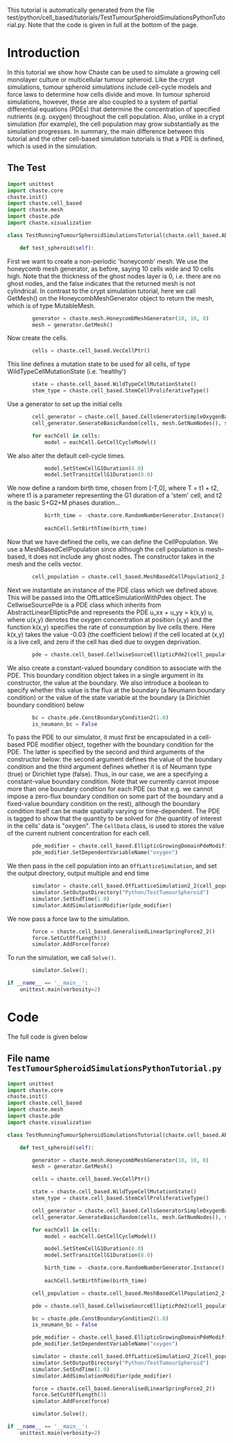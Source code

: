 This tutorial is automatically generated from the file test/python/cell_based/tutorials/TestTumourSpheroidSimulationsPythonTutorial.py.
Note that the code is given in full at the bottom of the page.



# Introduction
In this tutorial we show how Chaste can be used to simulate a growing cell monolayer culture or multicellular tumour spheroid.
Like the crypt simulations, tumour spheroid simulations include cell-cycle models and force laws to determine how cells divide and move.
In tumour spheroid simulations, however, these are also coupled to a system of partial differential equations (PDEs) that
determine the concentration of specified nutrients (e.g. oxygen) throughout the cell population. Also, unlike in a crypt simulation
(for example), the cell population may grow substantially as the simulation progresses.
In summary, the main difference between this tutorial and the other cell-based simulation tutorials is that a PDE is defined,
which is used in the simulation.

## The Test

```python
import unittest
import chaste.core
chaste.init()
import chaste.cell_based
import chaste.mesh
import chaste.pde
import chaste.visualization

class TestRunningTumourSpheroidSimulationsTutorial(chaste.cell_based.AbstractCellBasedTestSuite):

    def test_spheroid(self):

```
First we want to create a non-periodic 'honeycomb' mesh. We use the honeycomb mesh generator, as before,
saying 10 cells wide and 10 cells high. Note that the thickness of the ghost nodes layer is 0, i.e.
there are no ghost nodes, and the false indicates that the returned mesh is not cylindrical. In contrast to the
crypt simulation tutorial, here we call GetMesh() on the HoneycombMeshGenerator object to return the mesh, which is of type MutableMesh.

```python
        generator = chaste.mesh.HoneycombMeshGenerator(10, 10, 0)
        mesh = generator.GetMesh()

```
Now create the cells.

```python
        cells = chaste.cell_based.VecCellPtr()

```
This line defines a mutation state to be used for all cells, of type WildTypeCellMutationState (i.e. 'healthy')

```python
        state = chaste.cell_based.WildTypeCellMutationState()
        stem_type = chaste.cell_based.StemCellProliferativeType()

```
Use a generator to set up the initial cells

```python
        cell_generator = chaste.cell_based.CellsGeneratorSimpleOxygenBasedCellCycleModel_2()
        cell_generator.GenerateBasicRandom(cells, mesh.GetNumNodes(), stem_type)

        for eachCell in cells:
            model = eachCell.GetCellCycleModel()

```
We also alter the default cell-cycle times.

```python
            model.SetStemCellG1Duration(8.0)
            model.SetTransitCellG1Duration(8.0)

```
We now define a random birth time, chosen from [-T,0], where T = t1 + t2, where t1 is a parameter representing the
G1 duration of a 'stem' cell, and t2 is the basic S+G2+M phases duration...

```python
            birth_time = -chaste.core.RandomNumberGenerator.Instance().ranf() * (model.GetStemCellG1Duration() +
                                                                                 model.GetSG2MDuration())
            eachCell.SetBirthTime(birth_time)

```
Now that we have defined the cells, we can define the CellPopulation. We use a MeshBasedCellPopulation since although
the cell population is mesh-based, it does not include any ghost nodes. The constructor takes in the mesh and the cells vector.

```python
        cell_population = chaste.cell_based.MeshBasedCellPopulation2_2(mesh, cells)

```
Next we instantiate an instance of the PDE class which we defined above. This will be passed into the OffLatticeSimulationWithPdes object.
The CellwiseSourcePde is a PDE class which inherits from AbstractLinearEllipticPde and represents the PDE u_xx + u_yy = k(x,y) u, where u(x,y)
denotes the oxygen concentration at position (x,y) and the function k(x,y) specifies the rate of consumption by live cells there.
Here k(x,y) takes the value -0.03 (the coefficient below) if the cell located at (x,y) is a live cell, and zero if the cell has died due
to oxygen deprivation.

```python
        pde = chaste.cell_based.CellwiseSourceEllipticPde2(cell_population, -0.03)

```
We also create a constant-valued boundary condition to associate with the PDE.
This boundary condition object takes in a single argument in its constructor,
the value at the boundary. We also introduce a boolean to specify whether this value is the flux at the boundary
(a Neumann boundary condition) or the value of the state variable at the boundary
(a Dirichlet boundary condition) below

```python
        bc = chaste.pde.ConstBoundaryCondition2(1.0)
        is_neumann_bc = False

```
To pass the PDE to our simulator, it must first be encapsulated in a
cell-based PDE modifier object, together with the boundary condition for
the PDE. The latter is specified by the second and third arguments of the
constructor below: the second argument defines the value
of the boundary condition and the third argument defines whether it is of Neumann type
(true) or Dirichlet type (false). Thus, in our case, we are a specifying a constant-value
boundary condition. Note that we currently cannot impose more than one boundary
condition for each PDE (so that e.g. we cannot impose a zero-flux boundary condition
on some part of the boundary and a fixed-value boundary condition on the rest), although
the boundary condition itself can be made spatially varying or time-dependent.
The PDE is tagged to show that the quantity to be solved for (the quantity of interest in
the cells' data is "oxygen".
The `CellData` class, is used to stores the value of the current nutrient concentration for each cell.

```python
        pde_modifier = chaste.cell_based.EllipticGrowingDomainPdeModifier2(pde ,bc, is_neumann_bc)
        pde_modifier.SetDependentVariableName("oxygen")

```
We then pass in the cell population into an `OffLatticeSimulation`, and set the output directory, output multiple and end time

```python
        simulator = chaste.cell_based.OffLatticeSimulation2_2(cell_population)
        simulator.SetOutputDirectory("Python/TestTumourSpheroid")
        simulator.SetEndTime(1.0)
        simulator.AddSimulationModifier(pde_modifier)

```
We now pass a force law to the simulation.

```python
        force = chaste.cell_based.GeneralisedLinearSpringForce2_2()
        force.SetCutOffLength(3)
        simulator.AddForce(force)

```
To run the simulation, we call `Solve()`.

```python
        simulator.Solve();

if __name__ == '__main__':
    unittest.main(verbosity=2)

```


# Code 
The full code is given below


## File name `TestTumourSpheroidSimulationsPythonTutorial.py` 

```python
import unittest
import chaste.core
chaste.init()
import chaste.cell_based
import chaste.mesh
import chaste.pde
import chaste.visualization

class TestRunningTumourSpheroidSimulationsTutorial(chaste.cell_based.AbstractCellBasedTestSuite):

    def test_spheroid(self):

        generator = chaste.mesh.HoneycombMeshGenerator(10, 10, 0)
        mesh = generator.GetMesh()

        cells = chaste.cell_based.VecCellPtr()

        state = chaste.cell_based.WildTypeCellMutationState()
        stem_type = chaste.cell_based.StemCellProliferativeType()

        cell_generator = chaste.cell_based.CellsGeneratorSimpleOxygenBasedCellCycleModel_2()
        cell_generator.GenerateBasicRandom(cells, mesh.GetNumNodes(), stem_type)

        for eachCell in cells:
            model = eachCell.GetCellCycleModel()

            model.SetStemCellG1Duration(8.0)
            model.SetTransitCellG1Duration(8.0)

            birth_time = -chaste.core.RandomNumberGenerator.Instance().ranf() * (model.GetStemCellG1Duration() +
                                                                                 model.GetSG2MDuration())
            eachCell.SetBirthTime(birth_time)

        cell_population = chaste.cell_based.MeshBasedCellPopulation2_2(mesh, cells)

        pde = chaste.cell_based.CellwiseSourceEllipticPde2(cell_population, -0.03)

        bc = chaste.pde.ConstBoundaryCondition2(1.0)
        is_neumann_bc = False

        pde_modifier = chaste.cell_based.EllipticGrowingDomainPdeModifier2(pde ,bc, is_neumann_bc)
        pde_modifier.SetDependentVariableName("oxygen")

        simulator = chaste.cell_based.OffLatticeSimulation2_2(cell_population)
        simulator.SetOutputDirectory("Python/TestTumourSpheroid")
        simulator.SetEndTime(1.0)
        simulator.AddSimulationModifier(pde_modifier)

        force = chaste.cell_based.GeneralisedLinearSpringForce2_2()
        force.SetCutOffLength(3)
        simulator.AddForce(force)

        simulator.Solve();

if __name__ == '__main__':
    unittest.main(verbosity=2)

```

